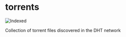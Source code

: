 torrents 
========
![Indexed](https://img.shields.io/badge/indexed-168072-blue)

Collection of torrent files discovered in the DHT network
